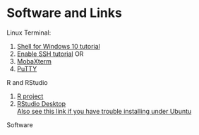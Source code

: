 # Software and Links

Linux Terminal:
1. [Shell for Windows 10 tutorial](https://www.howtogeek.com/249966/how-to-install-and-use-the-linux-bash-shell-on-windows-10/)
1. [Enable SSH tutorial](https://ittutorials.net/microsoft/windows-10/enable-ssh-windows-10-command-prompt/)
OR
1. [MobaXterm](https://mobaxterm.mobatek.net/)
1. [PuTTY](http://www.putty.org/)


R and RStudio
1. [R project](https://www.r-project.org/)
1. [RStudio Desktop](https://rstudio.com/products/rstudio/download/#download)  
    [Also see this link if you have trouble installing under Ubuntu](https://computingforgeeks.com/how-to-install-r-and-rstudio-on-ubuntu-debian-mint/)

Software

